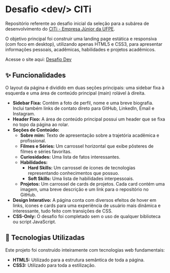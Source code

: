 # Desafio &lt;dev/> CITi
Repositório referente ao desafio inicial da seleção para a subárea de desenvolvimento do [CITi - Empresa Júnior da UFPE](https://citi.org.br/).

O objetivo principal foi construir uma landing page estática e responsiva (com foco em desktop), utilizando apenas HTML5 e CSS3, para apresentar informações pessoais, acadêmicas, habilidades e projetos acadêmicos.

Acesse o site aqui: [Desafio Dev](https://marcos-kaio.github.io/desafio-dev-citi/)

## ✨ Funcionalidades

O layout da página é dividido em duas seções principais: uma sidebar fixa à esquerda e uma área de conteúdo principal (main) rolável à direita.

* **Sidebar Fixa:** Contém a foto de perfil, nome e uma breve biografia. Inclui também links de contato direto para GitHub, LinkedIn, Email e Instagram.
* **Header Fixo:** A área de conteúdo principal possui um header que se fixa no topo da página ao rolar.
* **Seções de Conteúdo:**
    * **Sobre mim:** Texto de apresentação sobre a trajetória acadêmica e profissional.
    * **Filmes e Séries:** Um carrossel horizontal que exibe pôsteres de filmes e séries favoritas.
    * **Curiosidades:** Uma lista de fatos interessantes.
    * **Habilidades:**
        * **Hard Skills:** Um carrossel de ícones de tecnologias representando conhecimentos que possuo.
        * **Soft Skills:** Uma lista de habilidades interpessoais.
    * **Projetos:** Um carrossel de cards de projetos. Cada card contém uma imagem, uma breve descrição e um link para o repositório no GitHub.
* **Design Interativo:** A página conta com diversos efeitos de hover em links, ícones e cards para uma experiência de usuário mais dinâmica e interessante, tudo feito com transições de CSS.
* **CSS-Only:** O desafio foi completado sem o uso de qualquer biblioteca ou script JavaScript.

## 🚀 Tecnologias Utilizadas

Este projeto foi construído inteiramente com tecnologias web fundamentais:

* **HTML5:** Utilizado para a estrutura semântica de toda a página.
* **CSS3:** Utilizado para toda a estilização.